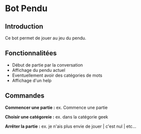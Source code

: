 [img]:https://travis-ci.org/Diogo-Ferreira/the_real_bot.svg?branch=master
# Bot Pendu

## Introduction
Ce bot permet de jouer au jeu du pendu.

## Fonctionnalitées
* Début de partie par la conversation
* Affichage du pendu actuel
* Eventuellement avoir des catégories de mots
* Affichage d'un help


## Commandes

**Commencer une partie :** ex. Commence une partie

**Choisir une catégoreie :** ex. dans la catégorie geek

**Arrêter la partie :** ex. je n'ais plus envie de jouer | c'est nul | etc...

